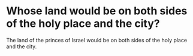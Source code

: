 # Whose land would be on both sides of the holy place and the city?

The land of the princes of Israel would be on both sides of the holy place and the city.
